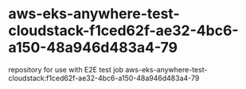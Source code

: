 # aws-eks-anywhere-test-cloudstack-f1ced62f-ae32-4bc6-a150-48a946d483a4-79
repository for use with E2E test job aws-eks-anywhere-test-cloudstack:f1ced62f-ae32-4bc6-a150-48a946d483a4-79
